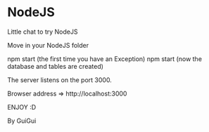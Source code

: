 # NodeJS
Little chat to try NodeJS

Move in your NodeJS folder

npm start (the first time you have an Exception)
npm start (now the database and tables are created)

The server listens on the port 3000.

Browser address => http://localhost:3000

ENJOY :D 

By GuiGui
